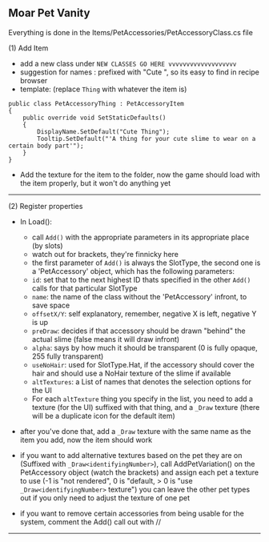## Moar Pet Vanity

Everything is done in the Items/PetAccessories/PetAccessoryClass.cs file

(1) Add Item

* add a new class under `NEW CLASSES GO HERE vvvvvvvvvvvvvvvvvvv`
* suggestion for names : prefixed with "Cute ", so its easy to find in recipe browser 
* template: (replace `Thing` with whatever the item is)

```
public class PetAccessoryThing : PetAccessoryItem
{
    public override void SetStaticDefaults()
    {
        DisplayName.SetDefault("Cute Thing");
        Tooltip.SetDefault("'A thing for your cute slime to wear on a certain body part'");
    }
}
```

* Add the texture for the item to the folder, now the game should load
with the item properly, but it won't do anything yet

***


(2) Register properties

* In Load():
  * call `Add()` with the appropriate parameters in its appropriate place (by slots)
  * watch out for brackets, they're finnicky here
  * the first parameter of `Add()` is always the SlotType, the second one is a 'PetAccessory' object, which has the following parameters:
  * `id`: set that to the next highest ID thats specified in the other `Add()` calls for that particular SlotType
  * `name`: the name of the class without the 'PetAccessory' infront, to save space
  * `offsetX/Y`: self explanatory, remember, negative X is left, negative Y is up
  * `preDraw`: decides if that accessory should be drawn "behind" the actual slime (false means it will draw infront)
  * `alpha`: says by how much it should be transparent (0 is fully opaque, 255 fully transparent)
  * `useNoHair`: used for SlotType.Hat, if the accessory should cover the hair and should use a NoHair texture of the slime if available
  * `altTextures`: a List of names that denotes the selection options for the UI
  * For each `altTexture` thing you specify in the list, you need to add a texture (for the UI) suffixed with that thing,
and a `_Draw` texture (there will be a duplicate icon for the default item)

* after you've done that, add a `_Draw` texture with the same name as the item you add, now the item should work

* if you want to add alternative textures based on the pet they are on (Suffixed with `_Draw<identifyingNumber>`), call AddPetVariation()
  on the PetAccessory object (watch the brackets) and assign each pet a texture to use
  (-1 is "not rendered", 0 is "default, > 0 is "use `_Draw<identifyingNumber>` texture")
  you can leave the other pet types out if you only need to adjust the texture of one pet

* if you want to remove certain accessories from being usable for the system, comment the Add() call out with //

***


